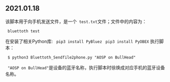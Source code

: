 ## 2021.01.18

该脚本用于向手机发送文件，是一个` test.txt`文件；文件中的内容为：

` bluettoth test` 

在安装了相关Python库:
` pip3 install PyBluez`
` pip3 install PyOBEX`
执行脚本：

` $ python3 Bluettoth_Sendfile2phone.py "AOSP on BullHead"`

` "AOSP on BullHead"`是设备的蓝牙名称，执行脚本时徐焕成对应手机的蓝牙设备名称。
